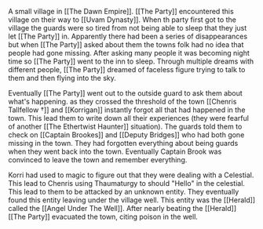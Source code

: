 A small village in [[The Dawn Empire]]. [[The Party]] encountered this village on their way to [[Uvam Dynasty]]. When th party first got to the village the guards were so tired from not being able to sleep that they just let [[The Party]] in. Apparently there had been a series of disappearances but when [[The Party]] asked about them the towns folk had no idea that people had gone missing. After asking many people it was becoming night time so [[The Party]] went to the inn to sleep. Through multiple dreams with different people, [[The Party]] dreamed of faceless figure trying to talk to them and then flying into the sky. 

Eventually [[The Party]] went out to the outside guard to ask them about what's happening. as they crossed the threshold of the town [[Chenris Tallfellow †]] and [[Korrigan]] instantly forgot all that had happened in the town. This lead them to write down all their experiences (they were fearful of another [[The Ethertwist Haunter]] situation). The guards told them to check on [[Captain Brookes]] and [[Deputy Bridges]] who had both gone missing in the town. They had forgotten everything about being guards when they went back into the town. Eventually Captain Brook was convinced to leave the town and remember everything. 

Korri had used to magic to figure out that they were dealing with a Celestial. This lead to Chenris using Thaumaturgy to should "Hello" in the celestial. This lead to them to be attacked by an unknown entity. They eventually found this entity leaving under the village well. This entity was the [[Herald]] called the [[Angel Under The Well]]. After nearly beating the [[Herald]] [[The Party]] evacuated the town, citing poison in the well. 
